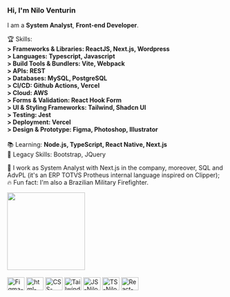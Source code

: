### Hi, I'm Nilo Venturin

<p align="left">
I am a <strong>System Analyst</strong>, <strong>Front-end Developer</strong>.<br />
</p>

<p align="left">
  🏆  Skills: 
  <strong><br />
    > Frameworks & Libraries: ReactJS, Next.js, Wordpress<br />
    > Languages: Typescript, Javascript<br />
    > Build Tools & Bundlers: Vite, Webpack<br />
    > APIs: REST<br />
    > Databases: MySQL, PostgreSQL<br />
    > CI/CD: Github Actions, Vercel<br />
    > Cloud: AWS<br />
    > Forms & Validation: React Hook Form<br />
    > UI & Styling Frameworks: Tailwind, Shadcn UI<br />
    > Testing: Jest<br />
    > Deployment: Vercel<br />
    > Design & Prototype: Figma, Photoshop, Illustrator<br />
  </strong><br />
  📚  Learning: <strong>Node.js, TypeScript, React Native, Next.js</strong><br />
  👴  Legacy Skills: Bootstrap, JQuery
</p>

<p align="left">
  💼 I work as System Analyst with Next.js in the company, moreover, SQL and AdvPL (it's an ERP TOTVS Protheus internal language inspired on Clipper); <br />
  🔥 Fun fact: I'm also a Brazilian Military Firefighter.
</p>

<div>
  <a href="https://www.github.com/dev-nilo">
    <img height="180em" src="https://github-readme-stats.vercel.app/api/top-langs/?username=dev-nilo&layout=compact&langs_count=16&theme=dark" />
  </a>
</div>
<br>
<div style="display: inline-block">
  <img align="center" alt="Figma-Nilo" height="30" width="40" src="https://cdn.jsdelivr.net/gh/devicons/devicon/icons/figma/figma-original.svg" />
  <img align="center" alt="html-Nilo" height="30" width="40" src="https://cdn.jsdelivr.net/gh/devicons/devicon/icons/html5/html5-original.svg" />
  <img align="center" alt="CSS-Nilo" height="30" width="40" src="https://cdn.jsdelivr.net/gh/devicons/devicon/icons/css3/css3-original.svg" />  
  <img align="center" alt="Tailwind-Nilo" height="30" width="40" src="https://cdn.jsdelivr.net/gh/devicons/devicon@latest/icons/tailwindcss/tailwindcss-original.svg" />
  <img align="center" alt="JS-Nilo" height="30" width="40" src="https://cdn.jsdelivr.net/gh/devicons/devicon/icons/javascript/javascript-plain.svg" />
  <img align="center" alt="TS-Nilo" height="30" width="40" src="https://cdn.jsdelivr.net/gh/devicons/devicon/icons/typescript/typescript-plain.svg" />
  <img align="center" alt="React-Nilo" height="30" width="40" src="https://cdn.jsdelivr.net/gh/devicons/devicon/icons/react/react-original.svg" />
</div>

